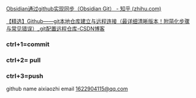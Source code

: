 [Obsidian通过github实现同步（Obsidian Git） - 知乎 (zhihu.com)](https://zhuanlan.zhihu.com/p/657924375)

[【精选】Github——git本地仓库建立与远程连接（最详细清晰版本！附简化步骤与常见错误）_git配置远程仓库-CSDN博客](https://blog.csdn.net/qq_29493173/article/details/113094143)

### ctrl+1=commit 
### ctrl+2= pull
### ctrl+3=push

github name aixiaozhi
email 1622904115@qq.com

